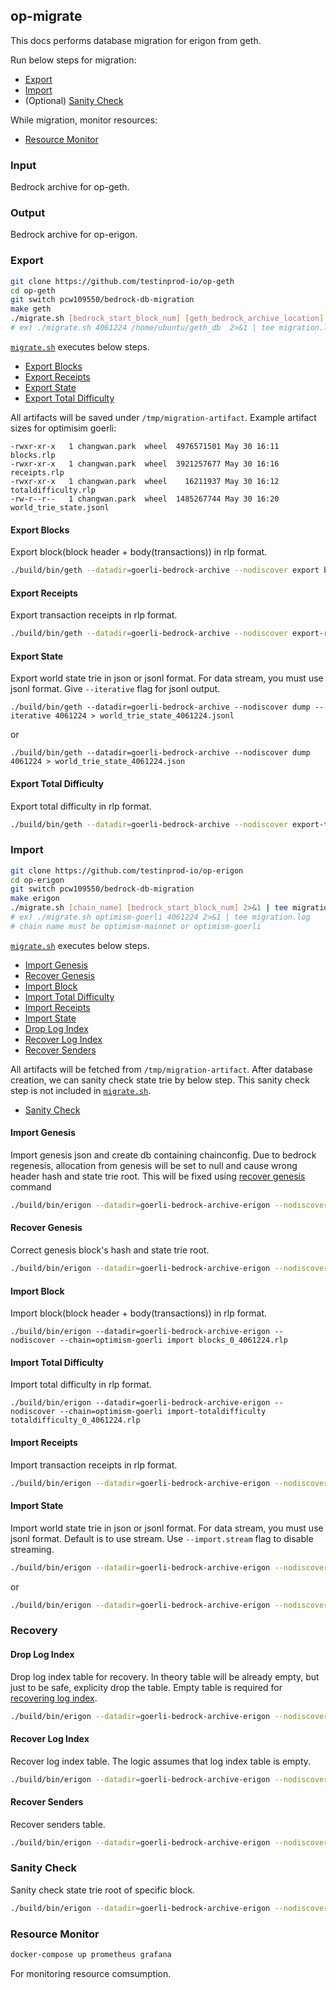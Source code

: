 ## op-migrate

This docs performs database migration for erigon from geth.

Run below steps for migration:

* [Export](#export)
* [Import](#import)
* (Optional) [Sanity Check](#sanity-check)

While migration, monitor resources:

* [Resource Monitor](#resource-monitor)

### Input

Bedrock archive for op-geth.

### Output

Bedrock archive for op-erigon.

### Export

```sh
git clone https://github.com/testinprod-io/op-geth
cd op-geth
git switch pcw109550/bedrock-db-migration
make geth
./migrate.sh [bedrock_start_block_num] [geth_bedrock_archive_location] 2>&1 | tee migration.log
# ex) ./migrate.sh 4061224 /home/ubuntu/geth_db  2>&1 | tee migration.log
```

[`migrate.sh`](./migrate.sh) executes below steps.

* [Export Blocks](#export-blocks)
* [Export Receipts](#export-receipts)
* [Export State](#export-state)
* [Export Total Difficulty](#export-total-difficulty)

All artifacts will be saved under `/tmp/migration-artifact`.
Example artifact sizes for optimisim goerli:
```
-rwxr-xr-x   1 changwan.park  wheel  4976571501 May 30 16:11 blocks.rlp
-rwxr-xr-x   1 changwan.park  wheel  3921257677 May 30 16:16 receipts.rlp
-rwxr-xr-x   1 changwan.park  wheel    16211937 May 30 16:12 totaldifficulty.rlp
-rw-r--r--   1 changwan.park  wheel  1485267744 May 30 16:20 world_trie_state.jsonl
```

#### Export Blocks

Export block(block header + body(transactions)) in rlp format.

```sh
./build/bin/geth --datadir=goerli-bedrock-archive --nodiscover export blocks_0_4061224.rlp 0 4061224
```

#### Export Receipts

Export transaction receipts in rlp format.

```sh
./build/bin/geth --datadir=goerli-bedrock-archive --nodiscover export-receipts receipts_0_4061224.rlp 0 4061224
```

#### Export State

Export world state trie in json or jsonl format. For data stream, you must use jsonl format. Give `--iterative` flag for jsonl output.

```
./build/bin/geth --datadir=goerli-bedrock-archive --nodiscover dump --iterative 4061224 > world_trie_state_4061224.jsonl
```
or
```
./build/bin/geth --datadir=goerli-bedrock-archive --nodiscover dump 4061224 > world_trie_state_4061224.json
```

#### Export Total Difficulty

Export total difficulty in rlp format.

```sh
./build/bin/geth --datadir=goerli-bedrock-archive --nodiscover export-totaldifficulty totaldifficulty_0_4061224.rlp 0 4061224
```

### Import

```sh
git clone https://github.com/testinprod-io/op-erigon
cd op-erigon
git switch pcw109550/bedrock-db-migration
make erigon
./migrate.sh [chain_name] [bedrock_start_block_num] 2>&1 | tee migration.log
# ex) ./migrate.sh optimism-goerli 4061224 2>&1 | tee migration.log
# chain name must be optimism-mainnet or optimism-goerli
```

[`migrate.sh`](https://github.com/testinprod-io/op-geth/blob/pcw109550/bedrock-db-migration/migrate.sh) executes below steps.

* [Import Genesis](#import-genesis)
* [Recover Genesis](#recover-genesis)
* [Import Block](#import-block)
* [Import Total Difficulty](#import-total-difficulty)
* [Import Receipts](#import-receipts)
* [Import State](#import-state)
* [Drop Log Index](#drop-log-index)
* [Recover Log Index](#recover-log-index)
* [Recover Senders](#recover-senders)

All artifacts will be fetched from `/tmp/migration-artifact`.
After database creation, we can sanity check state trie by below step. This sanity check step is not included in [`migrate.sh`](https://github.com/testinprod-io/op-geth/blob/pcw109550/bedrock-db-migration/migrate.sh).

* [Sanity Check](#sanity-check)

#### Import Genesis

Import genesis json and create db containing chainconfig. Due to bedrock regenesis, allocation from genesis will be set to null and cause wrong header hash and state trie root. This will be fixed using [recover genesis](#recover-genesis) command

```sh
./build/bin/erigon --datadir=goerli-bedrock-archive-erigon --nodiscover --chain=optimism-goerli init genesis.json
```

#### Recover Genesis

Correct genesis block's hash and state trie root.

```sh
./build/bin/erigon --datadir=goerli-bedrock-archive-erigon --nodiscover --chain=optimism-goerli recover-regenesis
```

#### Import Block

Import block(block header + body(transactions)) in rlp format.

```
./build/bin/erigon --datadir=goerli-bedrock-archive-erigon --nodiscover --chain=optimism-goerli import blocks_0_4061224.rlp
```

#### Import Total Difficulty

Import total difficulty in rlp format.

```
./build/bin/erigon --datadir=goerli-bedrock-archive-erigon --nodiscover --chain=optimism-goerli import-totaldifficulty totaldifficulty_0_4061224.rlp
```


#### Import Receipts

Import transaction receipts in rlp format.

```sh
./build/bin/erigon --datadir=goerli-bedrock-archive-erigon --nodiscover --chain=optimism-goerli import-receipts receipts_0_4061223.rlp
```

#### Import State

Import world state trie in json or jsonl format. For data stream, you must use jsonl format. Default is to use stream. Use `--import.stream` flag to disable streaming.

```sh
./build/bin/erigon --datadir=goerli-bedrock-archive-erigon --nodiscover --chain=optimism-goerli import-state world_trie_state_4061224.jsonl 4061224
```
or 
```sh
./build/bin/erigon --datadir=goerli-bedrock-archive-erigon --nodiscover --chain=optimism-goerli --import.stream=false import-state world_trie_state_4061224.json 4061224
```

### Recovery

#### Drop Log Index

Drop log index table for recovery. In theory table will be already empty, but just to be safe, explicity drop the table. Empty table is required for [recovering log index](#recover-log-index).

```sh
./build/bin/erigon --datadir=goerli-bedrock-archive-erigon --nodiscover --chain=optimism-goerli drop-log-index
```

#### Recover Log Index

Recover log index table. The logic assumes that log index table is empty.

```sh
./build/bin/erigon --datadir=goerli-bedrock-archive-erigon --nodiscover --chain=optimism-goerli recover-log-index 0 4061224
```

#### Recover Senders

Recover senders table.

```sh
./build/bin/erigon --datadir=goerli-bedrock-archive-erigon --nodiscover --chain=optimism-goerli recover-senders 0 4061224
```

### Sanity Check

Sanity check state trie root of specific block.

```sh
./build/bin/erigon --datadir=goerli-bedrock-archive-erigon --nodiscover --chain=optimism-goerli sanity-check 4061224
```

### Resource Monitor

```sh
docker-compose up prometheus grafana
```

For monitoring resource comsumption.
